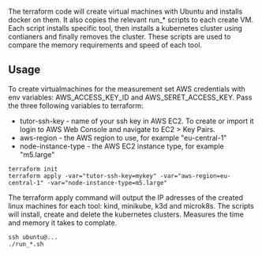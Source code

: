 

The terraform code will create virtual machines with Ubuntu and installs docker on them. It also copies the relevant run_\* scripts to each create VM.
Each script installs specific tool, then installs a kubernetes cluster using contianers and finally removes the cluster.
These scripts are used to compare the memory requirements and speed of each tool.

## Usage
To create virtualmachines for the measurement set AWS credentials with env variables: AWS_ACCESS_KEY_ID and AWS_SERET_ACCESS_KEY.
Pass the three following variables to terraform:
* tutor-ssh-key - name of your ssh key in AWS EC2. To create or import it login to AWS Web Console and navigate to EC2 > Key Pairs.
* aws-region  - the AWS region to use, for example "eu-central-1"
* node-instance-type - the AWS EC2 instance type, for example "m5.large"

```
terraform init
terraform apply -var="tutor-ssh-key=mykey" -var="aws-region=eu-central-1" -var="node-instance-type=m5.large"
```

The terraform apply command will output the IP adresses of the created linux machines for each tool: kind, minikube, k3d and microk8s.
The scripts will install, create and delete the kubernetes clusters. Measures the time and memory it takes to complate.

```
ssh ubuntu@...
./run_*.sh
```

